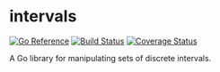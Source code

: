 # intervals

[![Go Reference](https://pkg.go.dev/badge/github.com/b97tsk/intervals.svg)](https://pkg.go.dev/github.com/b97tsk/intervals)
[![Build Status](https://github.com/b97tsk/intervals/actions/workflows/build.yml/badge.svg?branch=main)](https://github.com/b97tsk/intervals/actions/workflows/build.yml)
[![Coverage Status](https://coveralls.io/repos/github/b97tsk/intervals/badge.svg?branch=main)](https://coveralls.io/github/b97tsk/intervals?branch=main)

A Go library for manipulating sets of discrete intervals.
